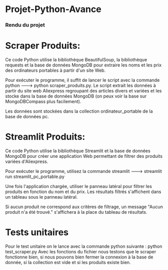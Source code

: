 # Projet-Python-Avance
### Rendu du projet 

# Scraper Produits:
Ce code Python utilise la bibliothèque BeautifulSoup, la bibliothèque requests et la base de données MongoDB pour extraire les noms et les prix des ordinateurs portables à partir d'un site Web.

Pour exécuter le programme, il suffit de lancer le script avec la commande python ---> python scraper_produits.py. Le script extrait les données à partir du site web Aliexpress regroupant des articles divers et variées et les stocke dans la base de données MongoDB (on peux voir la base sur MongoDBCompass plus facilement).

Les données sont stockées dans la collection ordinateur_portable de la base de données pc.


# Streamlit Produits:
Ce code Python utilise la bibliothèque Streamlit et la base de données MongoDB pour créer une application Web permettant de filtrer des produits variées d'Aliexpress.

Pour exécuter le programme, utilisez la commande streamlit ---> streamlit run streamlit_pc_portable.py

Une fois l'application chargée, utiliser le panneau latéral pour filtrer les produits en fonction du nom et du prix. Les résultats filtrés s'affichent dans un tableau sous le panneau latéral.

Si aucun produit ne correspond aux critères de filtrage, un message "Aucun produit n'a été trouvé." s'affichera à la place du tableau de résultats.


# Tests unitaires

Pour le test unitaire on le lance avec la commande python suivante : python test_scraper.py
Avec les fonctions du fichier nous testons que le scraper fonctionne bien, si nous pouvons bien fermer la connexion à la base de donnée, si la collection est vide et si les produits existe bien.
